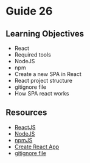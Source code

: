 # Guide 26
## Learning Objectives
- React
- Required tools
- NodeJS
- npm
- Create a new SPA in React
- React project structure
- gitignore file
- How SPA react works
## Resources
- [ReactJS](https://reactjs.org/)
- [NodeJS](https://nodejs.org/)
- [npmJS](https://www.npmjs.com/)
- [Create React App](https://create-react-app.dev/)
- [gitignore file](https://git-scm.com/docs/gitignore#)